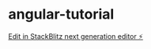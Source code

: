 # angular-tutorial

[Edit in StackBlitz next generation editor ⚡️](https://stackblitz.com/~/github.com/mohandass/angular-tutorial)